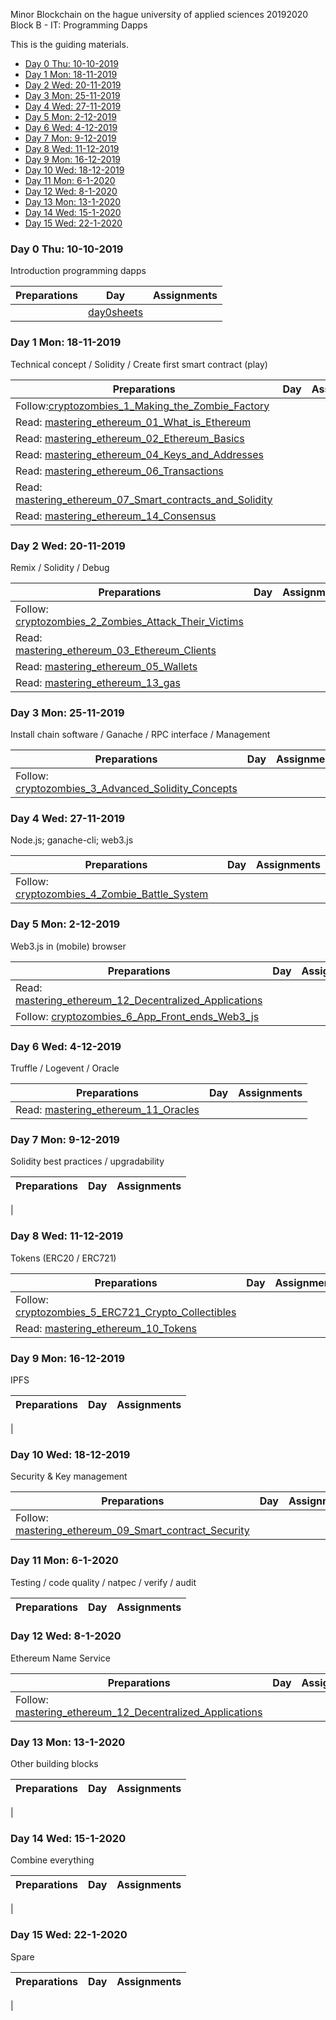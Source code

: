 Minor Blockchain on the hague university of applied sciences 20192020 Block B - IT: Programming Dapps

This is the guiding materials.

- [Day 0 Thu: 10-10-2019](#day-0-thu-10-10-2019)
- [Day 1 Mon: 18-11-2019](#day-1-mon-18-11-2019)
- [Day 2 Wed: 20-11-2019](#day-2-wed-20-11-2019)
- [Day 3 Mon: 25-11-2019](#day-3-mon-25-11-2019)
- [Day 4 Wed: 27-11-2019](#day-4-wed-27-11-2019)
- [Day 5 Mon: 2-12-2019](#day-5-mon-2-12-2019)
- [Day 6 Wed: 4-12-2019](#day-6-wed-4-12-2019)
- [Day 7 Mon: 9-12-2019](#day-7-mon-9-12-2019)
- [Day 8 Wed: 11-12-2019](#day-8-wed-11-12-2019)
- [Day 9 Mon: 16-12-2019](#day-9-mon-16-12-2019)
- [Day 10 Wed: 18-12-2019](#day-10-wed-18-12-2019)
- [Day 11 Mon: 6-1-2020](#day-11-mon-6-1-2020)
- [Day 12 Wed: 8-1-2020](#day-12-wed-8-1-2020)
- [Day 13 Mon: 13-1-2020](#day-13-mon-13-1-2020)
- [Day 14 Wed: 15-1-2020](#day-14-wed-15-1-2020)
- [Day 15 Wed: 22-1-2020](#day-15-wed-22-1-2020)


### Day 0 Thu: 10-10-2019

Introduction programming dapps

| Preparations   | Day           | Assignments 
| -----------    | ----------    | ---------
|                | [day0sheets]  |

[day0sheets]: http://ipfs.io/ipfs/QmX7b2nTkzwpBrTk1DM9KmJXLEaPZXQjpLqrZnVymN6jKh

### Day 1 Mon: 18-11-2019

Technical concept / Solidity / Create first smart contract (play)

| Preparations                                               | Day         | Assignments
| -----------                                                | ----------  | -------------
| Follow:[cryptozombies_1_Making_the_Zombie_Factory]                | <sheets>    | 
| Read: [mastering_ethereum_01_What_is_Ethereum]
| Read: [mastering_ethereum_02_Ethereum_Basics]
| Read: [mastering_ethereum_04_Keys_and_Addresses]
| Read: [mastering_ethereum_06_Transactions]
| Read: [mastering_ethereum_07_Smart_contracts_and_Solidity]
| Read: [mastering_ethereum_14_Consensus]



### Day 2 Wed: 20-11-2019

Remix / Solidity / Debug

| Preparations                                                                            | Day         | Assignments
| -----------                                                                             | ----------  | -------------
| Follow: [cryptozombies_2_Zombies_Attack_Their_Victims]
| Read: [mastering_ethereum_03_Ethereum_Clients]
| Read: [mastering_ethereum_05_Wallets]
| Read: [mastering_ethereum_13_gas]





### Day 3 Mon: 25-11-2019

Install chain software / Ganache / RPC interface / Management

| Preparations                                               | Day         | Assignments
| -----------                                                | ----------  | -------------
| Follow: [cryptozombies_3_Advanced_Solidity_Concepts]


### Day 4 Wed: 27-11-2019

Node.js; ganache-cli; web3.js

| Preparations                                               | Day         | Assignments
| -----------                                                | ----------  | -------------
| Follow: [cryptozombies_4_Zombie_Battle_System]



### Day 5 Mon: 2-12-2019

Web3.js in (mobile) browser

| Preparations                                               | Day         | Assignments
| -----------                                                | ----------  | -------------
| Read: [mastering_ethereum_12_Decentralized_Applications]
| Follow: [cryptozombies_6_App_Front_ends_Web3_js]


### Day 6 Wed: 4-12-2019

Truffle / Logevent / Oracle

| Preparations                                               | Day         | Assignments
| -----------                                                | ----------  | -------------
| Read: [mastering_ethereum_11_Oracles]

### Day 7 Mon: 9-12-2019

Solidity best practices / upgradability

| Preparations                                               | Day         | Assignments
| -----------                                                | ----------  | -------------
|


### Day 8 Wed: 11-12-2019

Tokens (ERC20 / ERC721)

| Preparations                                               | Day         | Assignments
| -----------                                                | ----------  | -------------
| Follow: [cryptozombies_5_ERC721_Crypto_Collectibles]
| Read: [mastering_ethereum_10_Tokens]


### Day 9 Mon: 16-12-2019

IPFS

| Preparations                                               | Day         | Assignments
| -----------                                                | ----------  | -------------
|


### Day 10 Wed: 18-12-2019

Security & Key management

| Preparations                                               | Day         | Assignments
| -----------                                                | ----------  | -------------
| Follow: [mastering_ethereum_09_Smart_contract_Security]

### Day 11 Mon: 6-1-2020

Testing / code quality / natpec / verify / audit

| Preparations                                               | Day         | Assignments
| -----------                                                | ----------  | -------------

### Day 12 Wed: 8-1-2020

Ethereum Name Service

| Preparations                                               | Day         | Assignments
| -----------                                                | ----------  | -------------
| Follow: [mastering_ethereum_12_Decentralized_Applications]

### Day 13 Mon: 13-1-2020

Other building blocks

| Preparations                                               | Day         | Assignments
| -----------                                                | ----------  | -------------
|

### Day 14 Wed: 15-1-2020

Combine everything

| Preparations                                               | Day         | Assignments
| -----------                                                | ----------  | -------------
|

### Day 15 Wed: 22-1-2020

Spare

| Preparations                                               | Day         | Assignments
| -----------                                                | ----------  | -------------
|


[mastering_ethereum_01_What_is_Ethereum]:             https://github.com/ethereumbook/ethereumbook/tree/develop/01what-is.asciidoc
[mastering_ethereum_02_Ethereum_Basics]:              https://github.com/ethereumbook/ethereumbook/tree/develop/02intro.asciidoc
[mastering_ethereum_03_Ethereum_Clients]:             https://github.com/ethereumbook/ethereumbook/tree/develop/03clients.asciidoc
[mastering_ethereum_04_Keys_and_Addresses]:           https://github.com/ethereumbook/ethereumbook/tree/develop/04keys-addresses.asciidoc
[mastering_ethereum_05_Wallets]:                      https://github.com/ethereumbook/ethereumbook/tree/develop/05wallets.asciidoc
[mastering_ethereum_06_Transactions]:                 https://github.com/ethereumbook/ethereumbook/tree/develop/06transactions.asciidoc
[mastering_ethereum_07_Smart_contracts_and_Solidity]: https://github.com/ethereumbook/ethereumbook/tree/develop/07smart-contracts-solidity.asciidoc
[mastering_ethereum_09_Smart_contract_Security]:      https://github.com/ethereumbook/ethereumbook/tree/develop/08smart-contracts-vyper.asciidoc
[mastering_ethereum_10_Tokens]:                       https://github.com/ethereumbook/ethereumbook/tree/develop/09smart-contracts-security.asciidoc
[mastering_ethereum_11_Oracles]:                      https://github.com/ethereumbook/ethereumbook/tree/develop/10tokens.asciidoc
[mastering_ethereum_12_Decentralized_Applications]:   https://github.com/ethereumbook/ethereumbook/tree/develop/11oracles.asciidoc
[mastering_ethereum_12_Decentralized_Applications]:   https://github.com/ethereumbook/ethereumbook/tree/develop/12dapps.asciidoc
[mastering_ethereum_13_gas]:                          https://github.com/ethereumbook/ethereumbook/blob/develop/13evm.asciidoc#turing-completeness-and-gas
[mastering_ethereum_14_Consensus]:                    https://github.com/ethereumbook/ethereumbook/tree/develop/14consensus.asciidoc


[cryptozombies_1_Making_the_Zombie_Factory]:          https://cryptozombies.io/en/lesson/1/chapter/1
[cryptozombies_2_Zombies_Attack_Their_Victims]:       https://cryptozombies.io/en/lesson/2/chapter/1
[cryptozombies_3_Advanced_Solidity_Concepts]:         https://cryptozombies.io/en/lesson/3/chapter/1
[cryptozombies_4_Zombie_Battle_System]:               https://cryptozombies.io/en/lesson/4/chapter/1
[cryptozombies_5_ERC721_Crypto_Collectibles]:         https://cryptozombies.io/en/lesson/5/chapter/1
[cryptozombies_6_App_Front_ends_Web3_js]:             https://cryptozombies.io/en/lesson/6/chapter/1























